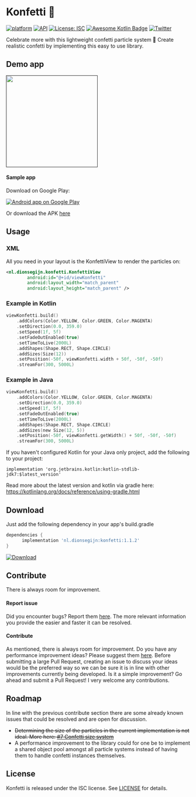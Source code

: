 # Konfetti 🎊

[![platform](https://img.shields.io/badge/platform-Android-green.svg)](https://www.android.com)
[![API](https://img.shields.io/badge/API-16%2B-brightgreen.svg?style=flat)](https://android-arsenal.com/api?level=16s)
[![License: ISC](https://img.shields.io/badge/License-ISC-yellow.svg)](https://opensource.org/licenses/ISC) [![Awesome Kotlin Badge](https://kotlin.link/awesome-kotlin.svg)](https://github.com/KotlinBy/awesome-kotlin) [![Twitter](https://img.shields.io/badge/Twitter-@dionsegijn-blue.svg?style=flat)](http://twitter.com/dionsegijn)


Celebrate more with this lightweight confetti particle system 🎊 Create realistic confetti by implementing this easy to use library.

## Demo app

[<img src="media/konfetti_demo.gif" width="250" />]()

#### Sample app

Download on Google Play:

<a href="https://play.google.com/store/apps/details?id=nl.dionsegijn.confettiattempt">
  <img alt="Android app on Google Play" src="https://developer.android.com/images/brand/en_app_rgb_wo_45.png" />
</a>

Or download the APK [here](https://github.com/DanielMartinus/Konfetti/releases/download/1.0/sample_app.apk)

## Usage


### XML

All you need in your layout is the KonfettiView to render the particles on:

```XML
<nl.dionsegijn.konfetti.KonfettiView
        android:id="@+id/viewKonfetti"
        android:layout_width="match_parent"
        android:layout_height="match_parent" />
```

### Example in Kotlin

```Kotlin
viewKonfetti.build()
    .addColors(Color.YELLOW, Color.GREEN, Color.MAGENTA)
    .setDirection(0.0, 359.0)
    .setSpeed(1f, 5f)
    .setFadeOutEnabled(true)
    .setTimeToLive(2000L)
    .addShapes(Shape.RECT, Shape.CIRCLE)
    .addSizes(Size(12))
    .setPosition(-50f, viewKonfetti.width + 50f, -50f, -50f)
    .streamFor(300, 5000L)
```

### Example in Java

```Kotlin
viewKonfetti.build()
    .addColors(Color.YELLOW, Color.GREEN, Color.MAGENTA)
    .setDirection(0.0, 359.0)
    .setSpeed(1f, 5f)
    .setFadeOutEnabled(true)
    .setTimeToLive(2000L)
    .addShapes(Shape.RECT, Shape.CIRCLE)
    .addSizes(new Size(12, 5))
    .setPosition(-50f, viewKonfetti.getWidth() + 50f, -50f, -50f)
    .streamFor(300, 5000L)
```

If you haven't configured Kotlin for your Java only project, add the following to your project:

`implementation 'org.jetbrains.kotlin:kotlin-stdlib-jdk7:$latest_version'`

Read more about the latest version and kotlin via gradle here: https://kotlinlang.org/docs/reference/using-gradle.html

## Download
Just add the following dependency in your app's build.gradle


```groovy
dependencies {
      implementation 'nl.dionsegijn:konfetti:1.1.2'
}
```
 [ ![Download](https://api.bintray.com/packages/danielmartinus/maven/Konfetti/images/download.svg) ](https://bintray.com/danielmartinus/maven/Konfetti/_latestVersion)

## Contribute

There is always room for improvement.

#### Report issue

Did you encounter bugs? Report them [here](https://github.com/DanielMartinus/Konfetti/issues). The more relevant information you provide the easier and faster it can be resolved.

#### Contribute

As mentioned, there is always room for improvement. Do you have any performance improvement ideas? Please suggest them [here](https://github.com/DanielMartinus/Konfetti/issues). Before submitting a large Pull Request, creating an issue to discuss your ideas would be the preferred way so we can be sure it is in line with other improvements currently being developed. Is it a simple improvement? Go ahead and submit a Pull Request! I very welcome any contributions.

## Roadmap

In line with the previous contribute section there are some already known issues that could be resolved and are open for discussion.

- ~~Determining the size of the particles in the current implementation is not ideal. More here: [#7 Confetti size system](https://github.com/DanielMartinus/Konfetti/issues/7)~~
- A performance improvement to the library could for one be to implement a shared object pool amongst all particle systems instead of having them to handle confetti instances themselves.

## License 

Konfetti is released under the ISC license. See [LICENSE](https://github.com/DanielMartinus/Konfetti/blob/master/LICENSE) for details.
